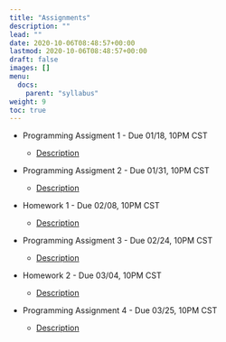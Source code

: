 ```yaml
---
title: "Assignments"
description: ""
lead: ""
date: 2020-10-06T08:48:57+00:00
lastmod: 2020-10-06T08:48:57+00:00
draft: false
images: []
menu:
  docs:
    parent: "syllabus"
weight: 9
toc: true
---
```


* Programming Assigment 1 - Due 01/18, 10PM CST
	- [Description](/docs/syllabus/files/pa1.pdf)	
	
* Programming Assigment 2 - Due 01/31, 10PM CST
	- [Description](/docs/syllabus/files/pa2.pdf)
	
* Homework 1 - Due 02/08, 10PM CST
	- [Description](/docs/syllabus/files/hw1.pdf)
	
* Programming Assigment 3 - Due 02/24, 10PM CST
	- [Description](/docs/syllabus/files/pa3.pdf)
	
* Homework 2 - Due 03/04, 10PM CST
	- [Description](/docs/syllabus/files/hw2.pdf)
		
* Programming Assignment 4 - Due 03/25, 10PM CST
	- [Description](/docs/syllabus/files/pa4.pdf)
		
